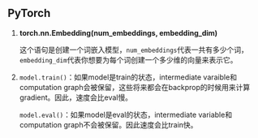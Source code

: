 ## PyTorch

1. **torch.nn.Embedding(num_embeddings, embedding_dim)**

   这个语句是创建一个词嵌入模型，`num_embeddings`代表一共有多少个词，`embedding_dim`代表你想要为每个词创建一个多少维的向量来表示它。

2. `model.train()`：如果model是train的状态，intermediate varaible和computation graph会被保留，这些将来都会在backprop的时候用来计算gradient。因此，速度会比eval慢。

   `model.eval()`：如果model是eval的状态，intermediate variable和computation graph不会被保留。因此速度会比train快。
